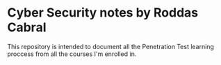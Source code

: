 # Cyber Security notes by Roddas Cabral

This repository is intended to document all the Penetration Test learning proccess from all the courses I'm enrolled in.
